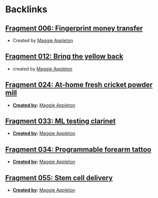 
# Backlinks
## [Fragment 006: Fingerprint money transfer](<Fragment 006: Fingerprint money transfer.md>)
- Created by [Maggie Appleton](<Maggie Appleton.md>)

## [Fragment 012: Bring the yellow back](<Fragment 012: Bring the yellow back.md>)
- created by [Maggie Appleton](<Maggie Appleton.md>)

## [Fragment 024: At-home fresh cricket powder mill](<Fragment 024: At-home fresh cricket powder mill.md>)
- **[Created by](<Created by.md>):** [Maggie Appleton](<Maggie Appleton.md>)

## [Fragment 033: ML testing clarinet](<Fragment 033: ML testing clarinet.md>)
- **[Created by](<Created by.md>):** [Maggie Appleton](<Maggie Appleton.md>)

## [Fragment 034: Programmable forearm tattoo](<Fragment 034: Programmable forearm tattoo.md>)
- **[Created by](<Created by.md>):** [Maggie Appleton](<Maggie Appleton.md>)

## [Fragment 055: Stem cell delivery](<Fragment 055: Stem cell delivery.md>)
- **[Created by](<Created by.md>):** [Maggie Appleton](<Maggie Appleton.md>)

